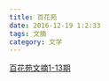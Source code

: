 ```yaml
---
title: 百花苑
date: 2016-12-19 1:2:33
tags: 文摘
category: 文学
---
```

[百花苑文摘1-13期][1]


  [1]: http://jiehou.oschina.io/baihuayuan/

